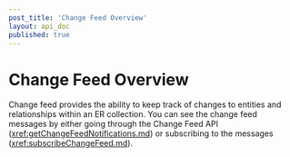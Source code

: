 ```yaml
---
post_title: 'Change Feed Overview'
layout: api_doc
published: true
---
```

# Change Feed Overview

Change feed provides the ability to keep track of changes to entities and relationships within an ER collection. You can see the change feed messages by either going through the Change Feed API (<xref:getChangeFeedNotifications.md>) or subscribing to the messages (<xref:subscribeChangeFeed.md>).